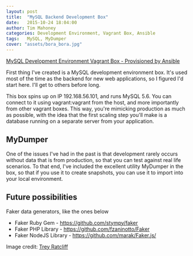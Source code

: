 ```yaml
---
layout: post
title:  "MySQL Backend Development Box"
date:   2015-10-24 18:04:00
author: Tim Mahoney
categories: Development Environment, Vagrant Box, Ansible
tags:	MySQL, MyDumper
cover: "assets/bora_bora.jpg"
---
```


[MySQL Development Environment Vagrant Box - Provisioned by Ansible](https://github.com/OpsArray/mysql-ansible-vagrant)

First thing I've created is a MySQL development environment box. It's used most of the time as the backend for new web applications, so I figured I'd start here. I'll get to others before long.

This box spins up on IP 192.168.56.101, and runs MySQL 5.6. You can connect to it using vagrant:vagrant from the host, and more importantly from other vagrant boxes. This way, you're mimicking production as much as possible, with the idea that the first scaling step you'll make is a database running on a separate server from your application.

## MyDumper

One of the issues I've had in the past is that development rarely occurs without data that is from production, so that you can test against real life scenarios. To that end, I've included the excellent utility MyDumper in the box, so that if you use it to create snapshots, you can use it to import into your local environment.

## Future possibilities

Faker data generators, like the ones below
* Faker Ruby Gem - https://github.com/stympy/faker
* Faker PHP Library - https://github.com/fzaninotto/Faker
* Faker NodeJS Library - https://github.com/marak/Faker.js/

Image credit: [Trey Ratcliff](https://www.flickr.com/photos/stuckincustoms/19893916605)
